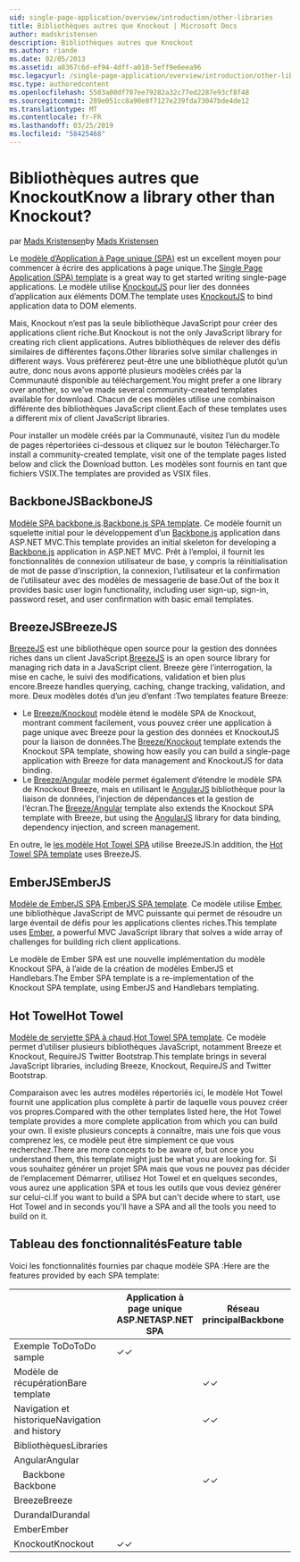 ```yaml
---
uid: single-page-application/overview/introduction/other-libraries
title: Bibliothèques autres que Knockout | Microsoft Docs
author: madskristensen
description: Bibliothèques autres que Knockout
ms.author: riande
ms.date: 02/05/2013
ms.assetid: a8367c6d-ef94-4dff-a010-5eff9e6eea96
msc.legacyurl: /single-page-application/overview/introduction/other-libraries
msc.type: authoredcontent
ms.openlocfilehash: 5503a00df707ee79282a32c77ed2287e93cf8f48
ms.sourcegitcommit: 289e051cc8a90e8f7127e239fda73047bde4de12
ms.translationtype: MT
ms.contentlocale: fr-FR
ms.lasthandoff: 03/25/2019
ms.locfileid: "58425468"
---
```

<a name="know-a-library-other-than-knockout"></a><span data-ttu-id="6c8b6-104">Bibliothèques autres que Knockout</span><span class="sxs-lookup"><span data-stu-id="6c8b6-104">Know a library other than Knockout?</span></span>
====================
<span data-ttu-id="6c8b6-105">par [Mads Kristensen](https://github.com/madskristensen)</span><span class="sxs-lookup"><span data-stu-id="6c8b6-105">by [Mads Kristensen](https://github.com/madskristensen)</span></span>

<span data-ttu-id="6c8b6-106">Le [modèle d’Application à Page unique (SPA)](knockoutjs-template.md) est un excellent moyen pour commencer à écrire des applications à page unique.</span><span class="sxs-lookup"><span data-stu-id="6c8b6-106">The [Single Page Application (SPA) template](knockoutjs-template.md) is a great way to get started writing single-page applications.</span></span> <span data-ttu-id="6c8b6-107">Le modèle utilise [KnockoutJS](http://knockoutjs.com/) pour lier des données d’application aux éléments DOM.</span><span class="sxs-lookup"><span data-stu-id="6c8b6-107">The template uses [KnockoutJS](http://knockoutjs.com/) to bind application data to DOM elements.</span></span>

<span data-ttu-id="6c8b6-108">Mais, Knockout n’est pas la seule bibliothèque JavaScript pour créer des applications client riche.</span><span class="sxs-lookup"><span data-stu-id="6c8b6-108">But Knockout is not the only JavaScript library for creating rich client applications.</span></span> <span data-ttu-id="6c8b6-109">Autres bibliothèques de relever des défis similaires de différentes façons.</span><span class="sxs-lookup"><span data-stu-id="6c8b6-109">Other libraries solve similar challenges in different ways.</span></span> <span data-ttu-id="6c8b6-110">Vous préférerez peut-être une une bibliothèque plutôt qu’un autre, donc nous avons apporté plusieurs modèles créés par la Communauté disponible au téléchargement.</span><span class="sxs-lookup"><span data-stu-id="6c8b6-110">You might prefer a one library over another, so we've made several community-created templates available for download.</span></span> <span data-ttu-id="6c8b6-111">Chacun de ces modèles utilise une combinaison différente des bibliothèques JavaScript client.</span><span class="sxs-lookup"><span data-stu-id="6c8b6-111">Each of these templates uses a different mix of client JavaScript libraries.</span></span>

<span data-ttu-id="6c8b6-112">Pour installer un modèle créés par la Communauté, visitez l’un du modèle de pages répertoriées ci-dessous et cliquez sur le bouton Télécharger.</span><span class="sxs-lookup"><span data-stu-id="6c8b6-112">To install a community-created template, visit one of the template pages listed below and click the Download button.</span></span> <span data-ttu-id="6c8b6-113">Les modèles sont fournis en tant que fichiers VSIX.</span><span class="sxs-lookup"><span data-stu-id="6c8b6-113">The templates are provided as VSIX files.</span></span>

## <a name="backbonejs"></a><span data-ttu-id="6c8b6-114">BackboneJS</span><span class="sxs-lookup"><span data-stu-id="6c8b6-114">BackboneJS</span></span>

<span data-ttu-id="6c8b6-115">[Modèle SPA backbone.js](../templates/backbonejs-template.md).</span><span class="sxs-lookup"><span data-stu-id="6c8b6-115">[Backbone.js SPA template](../templates/backbonejs-template.md).</span></span> <span data-ttu-id="6c8b6-116">Ce modèle fournit un squelette initial pour le développement d’un [Backbone.js](http://backbonejs.org/) application dans ASP.NET MVC.</span><span class="sxs-lookup"><span data-stu-id="6c8b6-116">This template provides an initial skeleton for developing a [Backbone.js](http://backbonejs.org/) application in ASP.NET MVC.</span></span> <span data-ttu-id="6c8b6-117">Prêt à l’emploi, il fournit les fonctionnalités de connexion utilisateur de base, y compris la réinitialisation de mot de passe d’inscription, la connexion, l’utilisateur et la confirmation de l’utilisateur avec des modèles de messagerie de base.</span><span class="sxs-lookup"><span data-stu-id="6c8b6-117">Out of the box it provides basic user login functionality, including user sign-up, sign-in, password reset, and user confirmation with basic email templates.</span></span>

## <a name="breezejs"></a><span data-ttu-id="6c8b6-118">BreezeJS</span><span class="sxs-lookup"><span data-stu-id="6c8b6-118">BreezeJS</span></span>

<span data-ttu-id="6c8b6-119">[BreezeJS](http://www.breezejs.com/?utm_source=ms-spa) est une bibliothèque open source pour la gestion des données riches dans un client JavaScript.</span><span class="sxs-lookup"><span data-stu-id="6c8b6-119">[BreezeJS](http://www.breezejs.com/?utm_source=ms-spa) is an open source library for managing rich data in a JavaScript client.</span></span> <span data-ttu-id="6c8b6-120">Breeze gère l’interrogation, la mise en cache, le suivi des modifications, validation et bien plus encore.</span><span class="sxs-lookup"><span data-stu-id="6c8b6-120">Breeze handles querying, caching, change tracking, validation, and more.</span></span> <span data-ttu-id="6c8b6-121">Deux modèles dotés d’un jeu d’enfant :</span><span class="sxs-lookup"><span data-stu-id="6c8b6-121">Two templates feature Breeze:</span></span>

- <span data-ttu-id="6c8b6-122">Le [Breeze/Knockout](../templates/breezeknockout-template.md) modèle étend le modèle SPA de Knockout, montrant comment facilement, vous pouvez créer une application à page unique avec Breeze pour la gestion des données et KnockoutJS pour la liaison de données.</span><span class="sxs-lookup"><span data-stu-id="6c8b6-122">The [Breeze/Knockout](../templates/breezeknockout-template.md) template extends the Knockout SPA template, showing how easily you can build a single-page application with Breeze for data management and KnockoutJS for data binding.</span></span>
- <span data-ttu-id="6c8b6-123">Le [Breeze/Angular](../templates/breezeangular-template.md) modèle permet également d’étendre le modèle SPA de Knockout Breeze, mais en utilisant le [AngularJS](http://angularjs.org) bibliothèque pour la liaison de données, l’injection de dépendances et la gestion de l’écran.</span><span class="sxs-lookup"><span data-stu-id="6c8b6-123">The [Breeze/Angular](../templates/breezeangular-template.md) template also extends the Knockout SPA template with Breeze, but using the [AngularJS](http://angularjs.org) library for data binding, dependency injection, and screen management.</span></span>

<span data-ttu-id="6c8b6-124">En outre, le [les modèle Hot Towel SPA](../templates/hottowel-template.md) utilise BreezeJS.</span><span class="sxs-lookup"><span data-stu-id="6c8b6-124">In addition, the [Hot Towel SPA template](../templates/hottowel-template.md) uses BreezeJS.</span></span>

## <a name="emberjs"></a><span data-ttu-id="6c8b6-125">EmberJS</span><span class="sxs-lookup"><span data-stu-id="6c8b6-125">EmberJS</span></span>

<span data-ttu-id="6c8b6-126">[Modèle de EmberJS SPA](../templates/emberjs-template.md).</span><span class="sxs-lookup"><span data-stu-id="6c8b6-126">[EmberJS SPA template](../templates/emberjs-template.md).</span></span> <span data-ttu-id="6c8b6-127">Ce modèle utilise [Ember](http://emberjs.com/), une bibliothèque JavaScript de MVC puissante qui permet de résoudre un large éventail de défis pour les applications clientes riches.</span><span class="sxs-lookup"><span data-stu-id="6c8b6-127">This template uses [Ember](http://emberjs.com/), a powerful MVC JavaScript library that solves a wide array of challenges for building rich client applications.</span></span>

<span data-ttu-id="6c8b6-128">Le modèle de Ember SPA est une nouvelle implémentation du modèle Knockout SPA, à l’aide de la création de modèles EmberJS et Handlebars.</span><span class="sxs-lookup"><span data-stu-id="6c8b6-128">The Ember SPA template is a re-implementation of the Knockout SPA template, using EmberJS and Handlebars templating.</span></span>

## <a name="hot-towel"></a><span data-ttu-id="6c8b6-129">Hot Towel</span><span class="sxs-lookup"><span data-stu-id="6c8b6-129">Hot Towel</span></span>

<span data-ttu-id="6c8b6-130">[Modèle de serviette SPA à chaud](../templates/hottowel-template.md).</span><span class="sxs-lookup"><span data-stu-id="6c8b6-130">[Hot Towel SPA template](../templates/hottowel-template.md).</span></span> <span data-ttu-id="6c8b6-131">Ce modèle permet d’utiliser plusieurs bibliothèques JavaScript, notamment Breeze et Knockout, RequireJS Twitter Bootstrap.</span><span class="sxs-lookup"><span data-stu-id="6c8b6-131">This template brings in several JavaScript libraries, including Breeze, Knockout, RequireJS and Twitter Bootstrap.</span></span>

<span data-ttu-id="6c8b6-132">Comparaison avec les autres modèles répertoriés ici, le modèle Hot Towel fournit une application plus complète à partir de laquelle vous pouvez créer vos propres.</span><span class="sxs-lookup"><span data-stu-id="6c8b6-132">Compared with the other templates listed here, the Hot Towel template provides a more complete application from which you can build your own.</span></span> <span data-ttu-id="6c8b6-133">Il existe plusieurs concepts à connaître, mais une fois que vous comprenez les, ce modèle peut être simplement ce que vous recherchez.</span><span class="sxs-lookup"><span data-stu-id="6c8b6-133">There are more concepts to be aware of, but once you understand them, this template might just be what you are looking for.</span></span> <span data-ttu-id="6c8b6-134">Si vous souhaitez générer un projet SPA mais que vous ne pouvez pas décider de l’emplacement Démarrer, utilisez Hot Towel et en quelques secondes, vous aurez une application SPA et tous les outils que vous deviez générer sur celui-ci.</span><span class="sxs-lookup"><span data-stu-id="6c8b6-134">If you want to build a SPA but can't decide where to start, use Hot Towel and in seconds you'll have a SPA and all the tools you need to build on it.</span></span>

## <a name="feature-table"></a><span data-ttu-id="6c8b6-135">Tableau des fonctionnalités</span><span class="sxs-lookup"><span data-stu-id="6c8b6-135">Feature table</span></span>

<span data-ttu-id="6c8b6-136">Voici les fonctionnalités fournies par chaque modèle SPA :</span><span class="sxs-lookup"><span data-stu-id="6c8b6-136">Here are the features provided by each SPA template:</span></span>


|                        | <span data-ttu-id="6c8b6-137">Application à page unique ASP.NET</span><span class="sxs-lookup"><span data-stu-id="6c8b6-137">ASP.NET SPA</span></span> | <span data-ttu-id="6c8b6-138">Réseau principal</span><span class="sxs-lookup"><span data-stu-id="6c8b6-138">Backbone</span></span> | <span data-ttu-id="6c8b6-139">Breeze/Angular</span><span class="sxs-lookup"><span data-stu-id="6c8b6-139">Breeze/Angular</span></span> | <span data-ttu-id="6c8b6-140">Breeze/KO</span><span class="sxs-lookup"><span data-stu-id="6c8b6-140">Breeze/KO</span></span> |  <span data-ttu-id="6c8b6-141">Ember</span><span class="sxs-lookup"><span data-stu-id="6c8b6-141">Ember</span></span>   | <span data-ttu-id="6c8b6-142">Hot Towel</span><span class="sxs-lookup"><span data-stu-id="6c8b6-142">Hot Towel</span></span> |
|------------------------|-------------|----------|----------------|-----------|----------|-----------|
|      <span data-ttu-id="6c8b6-143">Exemple ToDo</span><span class="sxs-lookup"><span data-stu-id="6c8b6-143">ToDo sample</span></span>       |  <span data-ttu-id="6c8b6-144">&#10003;</span><span class="sxs-lookup"><span data-stu-id="6c8b6-144">&#10003;</span></span>   |          |    <span data-ttu-id="6c8b6-145">&#10003;</span><span class="sxs-lookup"><span data-stu-id="6c8b6-145">&#10003;</span></span>    | <span data-ttu-id="6c8b6-146">&#10003;</span><span class="sxs-lookup"><span data-stu-id="6c8b6-146">&#10003;</span></span>  | <span data-ttu-id="6c8b6-147">&#10003;</span><span class="sxs-lookup"><span data-stu-id="6c8b6-147">&#10003;</span></span> |           |
|     <span data-ttu-id="6c8b6-148">Modèle de récupération</span><span class="sxs-lookup"><span data-stu-id="6c8b6-148">Bare template</span></span>      |             | <span data-ttu-id="6c8b6-149">&#10003;</span><span class="sxs-lookup"><span data-stu-id="6c8b6-149">&#10003;</span></span> |                |           |          | <span data-ttu-id="6c8b6-150">&#10003;</span><span class="sxs-lookup"><span data-stu-id="6c8b6-150">&#10003;</span></span>  |
| <span data-ttu-id="6c8b6-151">Navigation et historique</span><span class="sxs-lookup"><span data-stu-id="6c8b6-151">Navigation and history</span></span> |             | <span data-ttu-id="6c8b6-152">&#10003;</span><span class="sxs-lookup"><span data-stu-id="6c8b6-152">&#10003;</span></span> |    <span data-ttu-id="6c8b6-153">&#10003;</span><span class="sxs-lookup"><span data-stu-id="6c8b6-153">&#10003;</span></span>    |           | <span data-ttu-id="6c8b6-154">&#10003;</span><span class="sxs-lookup"><span data-stu-id="6c8b6-154">&#10003;</span></span> | <span data-ttu-id="6c8b6-155">&#10003;</span><span class="sxs-lookup"><span data-stu-id="6c8b6-155">&#10003;</span></span>  |
|        <span data-ttu-id="6c8b6-156">Bibliothèques</span><span class="sxs-lookup"><span data-stu-id="6c8b6-156">Libraries</span></span>       |             |          |                |           |          |           |
|        <span data-ttu-id="6c8b6-157">Angular</span><span class="sxs-lookup"><span data-stu-id="6c8b6-157">Angular</span></span>         |             |          |    <span data-ttu-id="6c8b6-158">&#10003;</span><span class="sxs-lookup"><span data-stu-id="6c8b6-158">&#10003;</span></span>    |           |          |           |
|    <span data-ttu-id="6c8b6-159">&#8195;Backbone</span><span class="sxs-lookup"><span data-stu-id="6c8b6-159">&#8195;Backbone</span></span>     |             | <span data-ttu-id="6c8b6-160">&#10003;</span><span class="sxs-lookup"><span data-stu-id="6c8b6-160">&#10003;</span></span> |                |           |          |           |
|         <span data-ttu-id="6c8b6-161">Breeze</span><span class="sxs-lookup"><span data-stu-id="6c8b6-161">Breeze</span></span>         |             |          |    <span data-ttu-id="6c8b6-162">&#10003;</span><span class="sxs-lookup"><span data-stu-id="6c8b6-162">&#10003;</span></span>    | <span data-ttu-id="6c8b6-163">&#10003;</span><span class="sxs-lookup"><span data-stu-id="6c8b6-163">&#10003;</span></span>  |          | <span data-ttu-id="6c8b6-164">&#10003;</span><span class="sxs-lookup"><span data-stu-id="6c8b6-164">&#10003;</span></span>  |
|        <span data-ttu-id="6c8b6-165">Durandal</span><span class="sxs-lookup"><span data-stu-id="6c8b6-165">Durandal</span></span>        |             |          |                |           |          | <span data-ttu-id="6c8b6-166">&#10003;</span><span class="sxs-lookup"><span data-stu-id="6c8b6-166">&#10003;</span></span>  |
|         <span data-ttu-id="6c8b6-167">Ember</span><span class="sxs-lookup"><span data-stu-id="6c8b6-167">Ember</span></span>          |             |          |                |           | <span data-ttu-id="6c8b6-168">&#10003;</span><span class="sxs-lookup"><span data-stu-id="6c8b6-168">&#10003;</span></span> |           |
|        <span data-ttu-id="6c8b6-169">Knockout</span><span class="sxs-lookup"><span data-stu-id="6c8b6-169">Knockout</span></span>        |  <span data-ttu-id="6c8b6-170">&#10003;</span><span class="sxs-lookup"><span data-stu-id="6c8b6-170">&#10003;</span></span>   |          |                | <span data-ttu-id="6c8b6-171">&#10003;</span><span class="sxs-lookup"><span data-stu-id="6c8b6-171">&#10003;</span></span>  |          | <span data-ttu-id="6c8b6-172">&#10003;</span><span class="sxs-lookup"><span data-stu-id="6c8b6-172">&#10003;</span></span>  |

